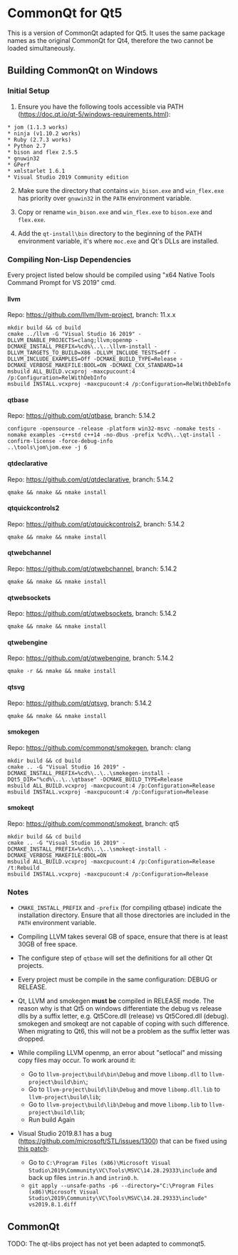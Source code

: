 # CommonQt for Qt5

This is a version of CommonQt adapted for Qt5. It uses the same
package names as the original CommonQt for Qt4, therefore the two
cannot be loaded simultaneously.

## Building CommonQt on Windows

### Initial Setup

  1. Ensure you have the following tools accessible via PATH
     (https://doc.qt.io/qt-5/windows-requirements.html):

    * jom (1.1.3 works)
    * ninja (v1.10.2 works)
    * Ruby (2.7.3 works)
    * Python 2.7
    * bison and flex 2.5.5
    * gnuwin32
    * GPerf
    * xmlstarlet 1.6.1
    * Visual Studio 2019 Community edition

  2. Make sure the directory that contains `win_bison.exe` and
     `win_flex.exe` has priority over `gnuwin32` in the `PATH`
     environment variable.

  3. Copy or rename `win_bison.exe` and `win_flex.exe` to `bison.exe`
     and `flex.exe`.

  4. Add the `qt-install\bin` directory to the beginning of the PATH
     environment variable, it's where `moc.exe` and Qt's DLLs are
     installed.

### Compiling Non-Lisp Dependencies

Every project listed below should be compiled using "x64 Native Tools
Command Prompt for VS 2019" cmd.

#### llvm
Repo: https://github.com/llvm/llvm-project, branch: 11.x.x
```
mkdir build && cd build
cmake ../llvm -G "Visual Studio 16 2019" -DLLVM_ENABLE_PROJECTS=clang;llvm;openmp -DCMAKE_INSTALL_PREFIX=%cd%\..\..\llvm-install -DLLVM_TARGETS_TO_BUILD=X86 -DLLVM_INCLUDE_TESTS=Off -DLLVM_INCLUDE_EXAMPLES=Off -DCMAKE_BUILD_TYPE=Release -DCMAKE_VERBOSE_MAKEFILE:BOOL=ON -DCMAKE_CXX_STANDARD=14
msbuild ALL_BUILD.vcxproj -maxcpucount:4 /p:Configuration=RelWithDebInfo
msbuild INSTALL.vcxproj -maxcpucount:4 /p:Configuration=RelWithDebInfo
```

#### qtbase
Repo: https://github.com/qt/qtbase, branch: 5.14.2	
```
configure -opensource -release -platform win32-msvc -nomake tests -nomake examples -c++std c++14 -no-dbus -prefix %cd%\..\qt-install -confirm-license -force-debug-info
..\tools\jom\jom.exe -j 6
```

#### qtdeclarative
Repo: https://github.com/qt/qtdeclarative, branch: 5.14.2	
```
qmake && nmake && nmake install
```

#### qtquickcontrols2
Repo: https://github.com/qt/qtquickcontrols2, branch: 5.14.2	
```
qmake && nmake && nmake install
```

#### qtwebchannel
Repo: https://github.com/qt/qtwebchannel, branch: 5.14.2	
```
qmake && nmake && nmake install
```

#### qtwebsockets
Repo: https://github.com/qt/qtwebsockets, branch: 5.14.2	
```
qmake && nmake && nmake install
```

#### qtwebengine
Repo: https://github.com/qt/qtwebengine, branch: 5.14.2	
```
qmake -r && nmake && nmake install
```

#### qtsvg
Repo: https://github.com/qt/qtsvg, branch: 5.14.2
```	
qmake && nmake && nmake install
```

#### smokegen
Repo: https://github.com/commonqt/smokegen, branch: clang	
```
mkdir build && cd build
cmake .. -G "Visual Studio 16 2019" -DCMAKE_INSTALL_PREFIX=%cd%\..\..\smokegen-install -DQt5_DIR="%cd%\..\..\qtbase" -DCMAKE_BUILD_TYPE=Release
msbuild ALL_BUILD.vcxproj -maxcpucount:4 /p:Configuration=Release
msbuild INSTALL.vcxproj -maxcpucount:4 /p:Configuration=Release
```

#### smokeqt
Repo: https://github.com/commonqt/smokeqt, branch: qt5	
```
mkdir build && cd build
cmake .. -G "Visual Studio 16 2019" -DCMAKE_INSTALL_PREFIX=%cd%\..\..\smokeqt-install -DCMAKE_VERBOSE_MAKEFILE:BOOL=ON
msbuild ALL_BUILD.vcxproj -maxcpucount:4 /p:Configuration=Release /t:Rebuild
msbuild INSTALL.vcxproj -maxcpucount:4 /p:Configuration=Release
```

### Notes

* `CMAKE_INSTALL_PREFIX` and `-prefix` (for compiling qtbase) indicate
  the installation directory. Ensure that all those directories are
  included in the `PATH` environment variable.

* Compiling LLVM takes several GB of space, ensure that there is at
  least 30GB of free space.

* The configure step of `qtbase` will set the definitions for all
  other Qt projects.

* Every project must be compile in the same configuration: DEBUG or
  RELEASE.

* Qt, LLVM and smokegen **must be** compiled in RELEASE mode. The
  reason why is that Qt5 on windows differentiate the debug vs release
  dlls by a suffix letter, e.g. Qt5Core.dll (release) vs Qt5Cored.dll
  (debug). smokegen and smokeqt are not capable of coping with such
  difference. When migrating to Qt6, this will not be a problem as the
  suffix letter was dropped.

* While compiling LLVM openmp, an error about "setlocal" and missing
  copy files may occur. To work around it:
  - Go to `llvm-project\build\bin\Debug` and move `libomp.dll` to
    `llvm-project\build\bin\`;
  - Go to `llvm-project\build\lib\Debug` and move `libomp.dll.lib` to
    `llvm-project\build\lib`;
  - Go to `llvm-project\build\lib\Debug` and move `libomp.lib` to
    `llvm-project\build\lib`;
  - Run build Again

* Visual Studio 2019.8.1 has a bug
  (https://github.com/microsoft/STL/issues/1300) that can be fixed
  using [this patch](https://common-lisp.net/~loliveira/patches/vs2019.8.1.diff):

  - Go to `C:\Program Files (x86)\Microsoft Visual Studio\2019\Community\VC\Tools\MSVC\14.28.29333\include`
    and back up files `intrin.h` and `intrin0.h`.
  - `git apply --unsafe-paths -p6 --directory="C:\Program Files (x86)\Microsoft Visual Studio\2019\Community\VC\Tools\MSVC\14.28.29333\include" vs2019.8.1.diff`

## CommonQt

TODO: The qt-libs project has not yet been adapted to commonqt5.
